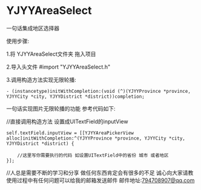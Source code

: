 # YJYYAreaSelect
一句话集成地区选择器 

使用步骤:

1.将 YJYYAreaSelect文件夹 拖入项目

2.导入头文件 #import "YJYYAreaSelect.h"

3.调用构造方法实现无限轮播:

```
- (instancetype)initWithCompletion:(void (^)(YJYYProvince *province, YJYYCity *city, YJYYDistrict *district))completion;
```

一句话实现图片无限轮播的功能 参考代码如下:

//直接调用构造方法 设置成UITextField的inputView

```
self.textField.inputView = [[YJYYAreaPickerView alloc]initWithCompletion:^(YJYYProvince *province, YJYYCity *city, YJYYDistrict *district) {

    //这里写你需要执行的代码 如设置UITextField中的省份 城市 或者地区
}];
```



//人总是需要不断的学习和分享 做任何东西肯定会有很多的不足 诚心向大家请教 使用过程中有任何问题可以给我的邮箱发送邮件 
邮件地址:794708907@qq.com

